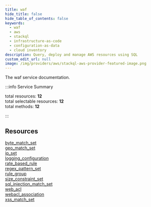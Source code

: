 ```yaml
---
title: waf
hide_title: false
hide_table_of_contents: false
keywords:
  - waf
  - aws
  - stackql
  - infrastructure-as-code
  - configuration-as-data
  - cloud inventory
description: Query, deploy and manage AWS resources using SQL
custom_edit_url: null
image: /img/providers/aws/stackql-aws-provider-featured-image.png
---
```


The waf service documentation.

:::info Service Summary

<div class="row">
<div class="providerDocColumn">
<span>total resources:&nbsp;<b>12</b></span><br />
<span>total selectable resources:&nbsp;<b>12</b></span><br />
<span>total methods:&nbsp;<b>12</b></span><br />
</div>
</div>

:::

## Resources
<div class="row">
<div class="providerDocColumn">
<a href="/providers/aws/waf/byte_match_set/">byte_match_set</a><br />
<a href="/providers/aws/waf/geo_match_set/">geo_match_set</a><br />
<a href="/providers/aws/waf/ip_set/">ip_set</a><br />
<a href="/providers/aws/waf/logging_configuration/">logging_configuration</a><br />
<a href="/providers/aws/waf/rate_based_rule/">rate_based_rule</a><br />
<a href="/providers/aws/waf/regex_pattern_set/">regex_pattern_set</a>
</div>
<div class="providerDocColumn">
<a href="/providers/aws/waf/rule_group/">rule_group</a><br />
<a href="/providers/aws/waf/size_constraint_set/">size_constraint_set</a><br />
<a href="/providers/aws/waf/sql_injection_match_set/">sql_injection_match_set</a><br />
<a href="/providers/aws/waf/web_acl/">web_acl</a><br />
<a href="/providers/aws/waf/webacl_association/">webacl_association</a><br />
<a href="/providers/aws/waf/xss_match_set/">xss_match_set</a>
</div>
</div>